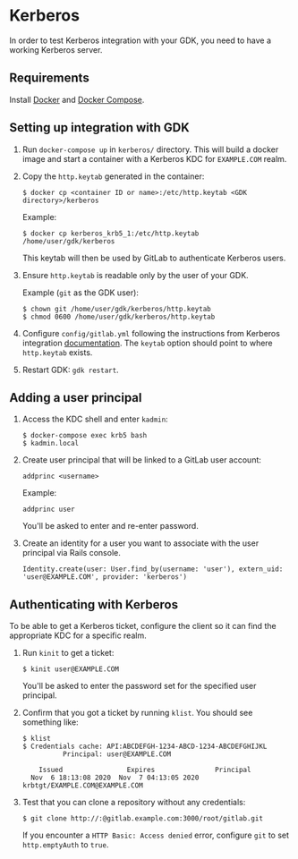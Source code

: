# Kerberos

In order to test Kerberos integration with your GDK, you need to have a working
Kerberos server.

## Requirements

Install [Docker](https://docs.docker.com/get-docker/) and
[Docker Compose](https://docs.docker.com/compose/install/).

## Setting up integration with GDK

1. Run `docker-compose up` in `kerberos/` directory. This will build a docker
   image and start a container with a Kerberos KDC for `EXAMPLE.COM` realm.
1. Copy the `http.keytab` generated in the container:

   ```shell
   $ docker cp <container ID or name>:/etc/http.keytab <GDK directory>/kerberos
   ```

   Example:

   ```shell
   $ docker cp kerberos_krb5_1:/etc/http.keytab /home/user/gdk/kerberos
   ```

   This keytab will then be used by GitLab to authenticate Kerberos users.
1. Ensure `http.keytab` is readable only by the user of your GDK.

   Example (`git` as the GDK user):

   ```shell
   $ chown git /home/user/gdk/kerberos/http.keytab
   $ chmod 0600 /home/user/gdk/kerberos/http.keytab
   ```

1. Configure `config/gitlab.yml` following the instructions from Kerberos
   integration [documentation](https://docs.gitlab.com/ee/integration/kerberos.html).
   The `keytab` option should point to where `http.keytab` exists.
1. Restart GDK: `gdk restart`.

## Adding a user principal

1. Access the KDC shell and enter `kadmin`:

   ```shell
   $ docker-compose exec krb5 bash
   $ kadmin.local
   ```

1. Create user principal that will be linked to a GitLab user account:

   ```shell
   addprinc <username>
   ```

   Example:

   ```shell
   addprinc user
   ```

   You'll be asked to enter and re-enter password.
1. Create an identity for a user you want to associate with the user principal
   via Rails console.

   ```shell
   Identity.create(user: User.find_by(username: 'user'), extern_uid: 'user@EXAMPLE.COM', provider: 'kerberos')
   ```

## Authenticating with Kerberos

To be able to get a Kerberos ticket, configure the client so it can find the
appropriate KDC for a specific realm.

1. Run `kinit` to get a ticket:

   ```shell
   $ kinit user@EXAMPLE.COM
   ```

   You'll be asked to enter the password set for the specified user principal.

1. Confirm that you got a ticket by running `klist`. You should see something like:

   ```shell
   $ klist
   $ Credentials cache: API:ABCDEFGH-1234-ABCD-1234-ABCDEFGHIJKL
             Principal: user@EXAMPLE.COM

       Issued                Expires               Principal
     Nov  6 18:13:08 2020  Nov  7 04:13:05 2020  krbtgt/EXAMPLE.COM@EXAMPLE.COM
   ```

1. Test that you can clone a repository without any credentials:

   ```shell
   $ git clone http://:@gitlab.example.com:3000/root/gitlab.git
   ```

   If you encounter a `HTTP Basic: Access denied` error, configure `git` to set
   `http.emptyAuth` to `true`.
